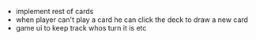 - implement rest of cards
- when player can't play a card he can click the deck to draw a new card
- game ui to keep track whos turn it is etc
